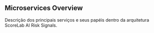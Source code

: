 ## Microservices Overview

Descrição dos principais serviços e seus papéis dentro da arquitetura ScoreLab AI Risk Signals.